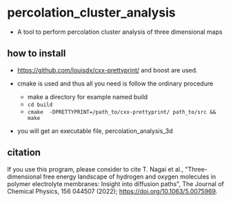 # percolation_cluster_analysis
- A tool to perform percolation cluster analysis of three dimensional maps

## how to install 

- <https://github.com/louisdx/cxx-prettyprint/> and boost are used.
- cmake is used and thus all you need is follow the ordinary procedure 
  - make a directory for example named build
  - `cd build`
  - `cmake  -DPRETTYPRINT=/path_to/cxx-prettyprint/ path_to/src && make `

- you will get an executable file, percolation_analysis_3d

## citation
If you use this program, please consider to cite T. Nagai et al., "Three-dimensional free energy landscape of hydrogen and oxygen molecules in polymer electrolyte membranes: Insight into diffusion paths", The Journal of Chemical Physics, 156 044507 (2022); https://doi.org/10.1063/5.0075969. 

